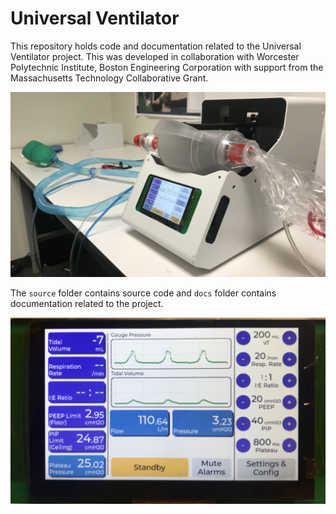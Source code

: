 # Universal Ventilator

This repository holds code and documentation related to the Universal Ventilator project. This was developed in collaboration with Worcester Polytechnic Institute, Boston Engineering Corporation with support from the Massachusetts Technology Collaborative Grant.

![Universal Ventilator Setup](images/universal_ventilator_setup.png)

The `source` folder contains source code and `docs` folder contains documentation related to the project.

![Universal Ventilator UI](images/universal_ventilator_ui.jpg)